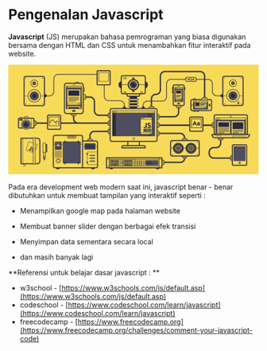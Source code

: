 # Pengenalan Javascript

**Javascript** (JS) merupakan bahasa pemrograman yang biasa digunakan bersama dengan HTML dan CSS untuk menambahkan fitur interaktif pada website.

![pengenalan-javascript](pengenalan-javascript.gif)

Pada era development web modern saat ini, javascript benar - benar dibutuhkan untuk membuat tampilan yang interaktif seperti : 

- Menampilkan google map pada halaman website

- Membuat banner slider dengan berbagai efek transisi

- Menyimpan data sementara secara local

- dan masih banyak lagi

  

**Referensi untuk belajar dasar javascript : **

- w3school - [https://www.w3schools.com/js/default.asp](https://www.w3schools.com/js/default.asp)
- codeschool - [https://www.codeschool.com/learn/javascript](https://www.codeschool.com/learn/javascript)
- freecodecamp - [https://www.freecodecamp.org](https://www.freecodecamp.org/challenges/comment-your-javascript-code)

